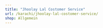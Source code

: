 ```yaml
---
title: "Jhoolay Lal Costomer Service"
url: /karachi/jhoolay-lal-costomer-service/
shop: Allgemein
---
```

